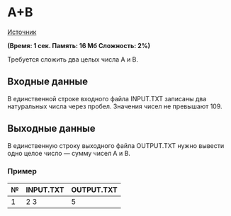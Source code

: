 # A+B
[Источник](https://acmp.ru/index.asp?main=task&id_task=1)

**(Время: 1 сек. Память: 16 Мб Сложность: 2%)**

Требуется сложить два целых числа А и В.

## Входные данные
В единственной строке входного файла INPUT.TXT записаны два натуральных числа через пробел. Значения чисел не превышают 109.

## Выходные данные
В единственную строку выходного файла OUTPUT.TXT нужно вывести одно целое число — сумму чисел А и В.

### Пример
|№ | INPUT.TXT | OUTPUT.TXT|
|--|-----------|-----------|
|1 | 2 3 	   | 5		   |
